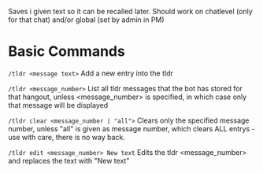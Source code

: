 Saves i given text so it can be recalled later. Should work on chatlevel (only for that chat) and/or global (set by admin in PM)

# Basic Commands
`/tldr <message text>`
Add a new entry into the tldr

`/tldr <message_number>`
List all tldr messages that the bot has stored for that hangout, unless <message_number> is specified, in which case only that message will be displayed

`/tldr clear <message_number | "all">`
Clears only the specified message number, unless "all" is given as message number, which clears ALL entrys - use with care, there is no way back.

`/tldr edit <message_number> New text`
Edits the tldr <message_number> and replaces the text with "New text"
